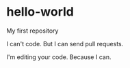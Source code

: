 # hello-world
My first repository 

I can't code. But I can send pull requests.

I'm editing your code. Because I can.

